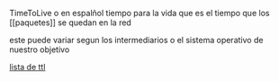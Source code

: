 TimeToLive o en espalñol tiempo para la vida que es el tiempo que los [[paquetes]] se quedan en la red

este puede variar segun los intermediarios o el sistema operativo de nuestro objetivo

[lista de ttl](https://subinsb.com/default-device-ttl-values/) 